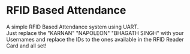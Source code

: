 # RFID Based Attendance
A simple RFID Based Attendance system using UART.<br>
Just replace the "KARNAN" "NAPOLEON" "BHAGATH SINGH" with your Usernames and replace the IDs to the ones available in the RFID Reader Card and all set!
